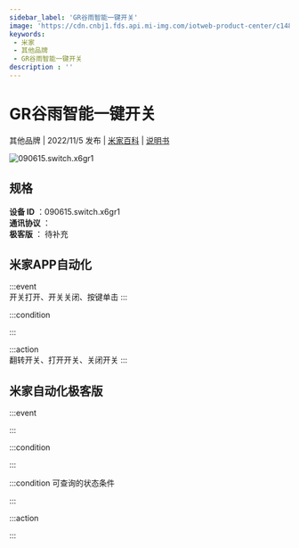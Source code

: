```yaml
---
sidebar_label: 'GR谷雨智能一键开关'
image: 'https://cdn.cnbj1.fds.api.mi-img.com/iotweb-product-center/c1489fb85022adaff810d21b44339b8a_1665649919100.png?GalaxyAccessKeyId=AKVGLQWBOVIRQ3XLEW&Expires=9223372036854775807&Signature=zsjnPXKk5EmQefJ+AIrMfzJ3Njs='
keywords: 
 - 米家
 - 其他品牌
 - GR谷雨智能一键开关
description : ''
---
```

# GR谷雨智能一键开关

其他品牌 | 2022/11/5 发布 | [米家百科](https://home.mi.com/webapp/content/baike/product/index.html?model=090615.switch.x6gr1) | [说明书](https://home.mi.com/views/introduction.html?model=090615.switch.x6gr1&region=cn)

![090615.switch.x6gr1](https://cdn.cnbj1.fds.api.mi-img.com/iotweb-product-center/c1489fb85022adaff810d21b44339b8a_1665649919100.png?GalaxyAccessKeyId=AKVGLQWBOVIRQ3XLEW&Expires=9223372036854775807&Signature=zsjnPXKk5EmQefJ+AIrMfzJ3Njs=)

## 规格  
> 
**设备 ID** ：090615.switch.x6gr1  
**通讯协议** ：  
**极客版**  ： 待补充 


## 米家APP自动化  

:::event  
开关打开、开关关闭、按键单击
:::

:::condition  

:::

:::action   
翻转开关、打开开关、关闭开关
:::

## 米家自动化极客版  

:::event  

:::

:::condition  

:::

:::condition 可查询的状态条件  

:::

:::action  

:::

        
